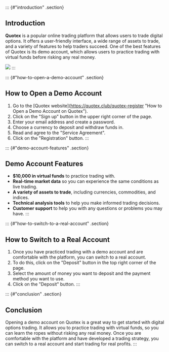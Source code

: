 ::: {#"introduction" .section}
## Introduction

**Quotex** is a popular online trading platform that allows users to
trade digital options. It offers a user-friendly interface, a wide range
of assets to trade, and a variety of features to help traders succeed.
One of the best features of Quotex is its demo account, which allows
users to practice trading with virtual funds before risking any real
money.

[![](https://static.quotex.io/files/4_en/300_250.jpg)](https://traff.sbs/brokerqxlid)
:::

::: {#"how-to-open-a-demo-account" .section}
## How to Open a Demo Account

1.  Go to the \[Quotex website\](https://quotex.club/quotex-register
    "How to Open a Demo Account on Quotex").
2.  Click on the "Sign up" button in the upper right corner of the
    page.
3.  Enter your email address and create a password.
4.  Choose a currency to deposit and withdraw funds in.
5.  Read and agree to the "Service Agreement".
6.  Click on the "Registration" button.
:::

::: {#"demo-account-features" .section}
## Demo Account Features

-   **\$10,000 in virtual funds** to practice trading with.
-   **Real-time market data** so you can experience the same conditions
    as live trading.
-   **A variety of assets to trade**, including currencies, commodities,
    and indices.
-   **Technical analysis tools** to help you make informed trading
    decisions.
-   **Customer support** to help you with any questions or problems you
    may have.
:::

::: {#"how-to-switch-to-a-real-account" .section}
## How to Switch to a Real Account

1.  Once you have practiced trading with a demo account and are
    comfortable with the platform, you can switch to a real account.
2.  To do this, click on the "Deposit" button in the top right
    corner of the page.
3.  Select the amount of money you want to deposit and the payment
    method you want to use.
4.  Click on the "Deposit" button.
:::

::: {#"conclusion" .section}
## Conclusion

Opening a demo account on Quotex is a great way to get started with
digital options trading. It allows you to practice trading with virtual
funds, so you can learn the ropes without risking any real money. Once
you are comfortable with the platform and have developed a trading
strategy, you can switch to a real account and start trading for real
profits.
:::

